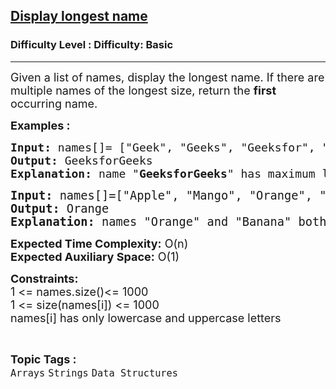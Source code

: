 <h2><a href="https://www.geeksforgeeks.org/problems/display-longest-name0853/1?page=1&category=Arrays&difficulty=Basic&sortBy=accuracy">Display longest name</a></h2><h3>Difficulty Level : Difficulty: Basic</h3><hr><div class="problems_problem_content__Xm_eO"><p><span style="font-size: 18px;">Given a list of names, display the longest name. If there are multiple names of the longest size, return the <strong>first</strong> occurring name.</span></p>
<p><span style="font-size: 18px;"><strong>Examples :</strong></span></p>
<pre><span style="font-size: 18px;"><strong>Input: </strong>names[]= ["Geek", "Geeks", "Geeksfor", "GeeksforGeek", "GeeksforGeeks"]</span>
<span style="font-size: 18px;"><strong>Output: </strong>GeeksforGeeks<br><strong>Explanation:</strong> name "<strong>GeeksforGeeks</strong>" has maximum length among all names. <br></span></pre>
<pre><span style="font-size: 14pt;"><strong>Input: </strong>names[]=["Apple", "Mango", "Orange", "Banana"]
<strong>Output: </strong>Orange</span><br><span style="font-size: 14pt;"><strong>Explanation:</strong> names "Orange" and "Banana" both have maximum length among all names but Orange comes first so answer will be "<strong>Orange</strong>". </span></pre>
<p><span style="font-size: 18px;"><strong>Expected Time Complexity:</strong>&nbsp;O(n)<br><strong>Expected Auxiliary Space:</strong>&nbsp;O(1)</span></p>
<p><span style="font-size: 18px;"><strong>Constraints:</strong></span><br><span style="font-size: 18px;">1 &lt;= names.size()&lt;= 1000</span><br><span style="font-size: 18px;">1 &lt;= size(names[i]) &lt;= 1000<br>names[i] has only lowercase and uppercase letters</span></p></div><br><p><span style=font-size:18px><strong>Topic Tags : </strong><br><code>Arrays</code>&nbsp;<code>Strings</code>&nbsp;<code>Data Structures</code>&nbsp;